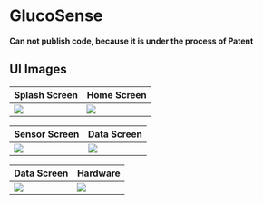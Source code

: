 # GlucoSense

**Can not publish code, because it is under the process of Patent**

## UI Images

| Splash Screen | Home Screen |
| ------ | ------ |
| <img src="https://github.com/Viral-Gajera/gluco-sense-images/blob/main/img-1.jpg?raw=true"> | <img src="https://github.com/Viral-Gajera/gluco-sense-images/blob/main/img-2.jpg?raw=true"> 



| Sensor Screen | Data Screen |
| ------ | ------ |
| <img src="https://github.com/Viral-Gajera/gluco-sense-images/blob/main/img-3.jpg?raw=true"> | <img src="https://github.com/Viral-Gajera/gluco-sense-images/blob/main/img-4.jpg?raw=true"> |



| Data Screen | Hardware |
| ------ | ------ |
| <img src="https://github.com/Viral-Gajera/gluco-sense-images/blob/main/img-5.jpg?raw=true"> | <img src="https://github.com/Viral-Gajera/gluco-sense-images/blob/main/img-6.jpg?raw=true"> |
